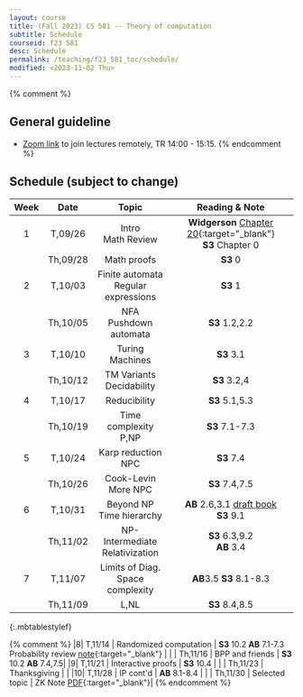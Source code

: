 ```yaml
---
layout: course
title: (Fall 2023) CS 581 -- Theory of computation 
subtitle: Schedule
courseid: f23 581
desc: Schedule
permalink: /teaching/f23_581_toc/schedule/
modified: <2023-11-02 Thu>
---
```


{% comment %}
## General guideline
* [Zoom link](https://pdx.zoom.us/j/83821477952?pwd=QngyOTdwOXh4anovN3dYUFNvWnJjZz09) to join lectures remotely, TR 14:00 - 15:15. 
{% endcomment %}

## Schedule (subject to change)

| Week | Date  | Topic | Reading & Note |
|:-----:| :---------: |:----------:|:-----:|
|1| T,09/26  | Intro <br> Math Review | **Widgerson** [Chapter 20](https://www.math.ias.edu/files/Book-online-Aug0619.pdf#page=1){:target="_blank"} <br> **S3** Chapter 0|
| | Th,09/28 | Math proofs | **S3** 0|
|2| T,10/03 | Finite automata <br> Regular expressions | **S3** 1 |
| | Th,10/05 | NFA <br> Pushdown automata | **S3** 1.2,2.2|
|3| T,10/10 | Turing Machines | **S3** 3.1 |
| | Th,10/12 | TM Variants <br> Decidability | **S3** 3.2,4 |
|4| T,10/17 | Reducibility | **S3** 5.1,5.3|
| | Th,10/19 |Time complexity <br> P,NP| **S3** 7.1-7.3 |
|5| T,10/24 | Karp reduction <br> NPC | **S3** 7.4 |
| | Th,10/26 | Cook-Levin <br> More NPC | **S3** 7.4,7.5 | 
|6| T,10/31 | Beyond NP <br> Time hierarchy | **AB** 2.6,3.1 [draft book](https://theory.cs.princeton.edu/complexity/) <br> **S3** 9.1 |
| | Th,11/02 | NP-Intermediate <br> Relativization | **S3** 6.3,9.2 <br> **AB** 3.4 |
|7| T,11/07 | Limits of Diag. <br> Space complexity | **AB**3.5 **S3** 8.1-8.3 |
| | Th,11/09 | L,NL | **S3** 8.4,8.5  |
{:.mbtablestylef}

{% comment %}
|8| T,11/14 | Randomized computation | **S3** 10.2 **AB** 7.1-7.3 <br> Probability review [note](http://theory.stanford.edu/~trevisan/cs276/notesprob.pdf){:target="_blank"} |
| | Th,11/16 | BPP and friends | **S3** 10.2 **AB** 7.4,7.5|
|9| T,11/21  | Interactive proofs | **S3** 10.4 |
| | Th,11/23 |  Thanksgiving |  |
|10| T,11/28 | IP cont'd | **AB** 8.1-8.4 |
| | Th,11/30 | Selected topic | ZK Note [PDF](https://theory.stanford.edu/~trevisan/cs172-07/notezk.pdf){:target="_blank"}| 
{% endcomment %}
